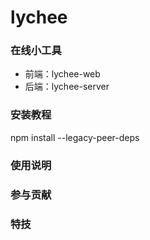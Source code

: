 # lychee

### 在线小工具
 - 前端：lychee-web
 - 后端：lychee-server
### 安装教程
npm install --legacy-peer-deps
### 使用说明

### 参与贡献

### 特技
